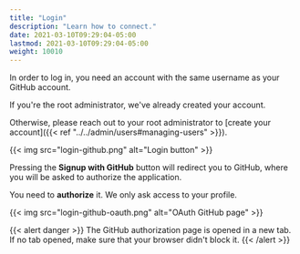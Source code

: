 ```yaml
---
title: "Login"
description: "Learn how to connect."
date: 2021-03-10T09:29:04-05:00
lastmod: 2021-03-10T09:29:04-05:00
weight: 10010
---
```


In order to log in, you need an account with the same username as your GitHub account.

If you're the root administrator, we've already created your account.

Otherwise, please reach out to your root administrator to [create your account]({{< ref "../../admin/users#managing-users" >}}).

{{< img src="login-github.png" alt="Login button" >}}

Pressing the **Signup with GitHub** button will redirect you to GitHub, where you will be asked to authorize the application.

You need to **authorize** it. We only ask access to your profile.

{{< img src="login-github-oauth.png" alt="OAuth GitHub page" >}}

{{< alert danger >}}
The GitHub authorization page is opened in a new tab. If no tab opened, make sure that your browser didn't block it.
{{< /alert >}}
